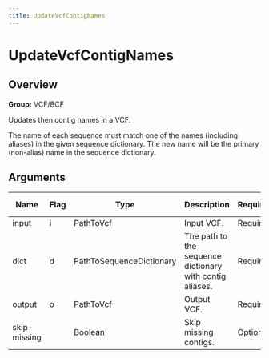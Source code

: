 ```yaml
---
title: UpdateVcfContigNames
---
```


# UpdateVcfContigNames

## Overview
**Group:** VCF/BCF

Updates then contig names in a VCF.

The name of each sequence must match one of the names (including aliases) in the given sequence dictionary.  The
new name will be the primary (non-alias) name in the sequence dictionary.

## Arguments

|Name|Flag|Type|Description|Required?|Max Values|Default Value(s)|
|----|----|----|-----------|---------|----------|----------------|
|input|i|PathToVcf|Input VCF.|Required|1||
|dict|d|PathToSequenceDictionary|The path to the sequence dictionary with contig aliases.|Required|1||
|output|o|PathToVcf|Output VCF.|Required|1||
|skip-missing||Boolean|Skip missing contigs.|Optional|1|false|

